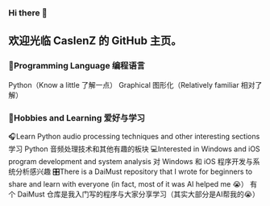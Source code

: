 ### Hi there 👋
## 欢迎光临 CaslenZ 的 GitHub 主页。
### 💬Programming Language 编程语言
Python（Know a little 了解一点）   Graphical 图形化（Relatively familiar 相对了解）
### 🤖Hobbies and Learning 爱好与学习
🎧Learn Python audio processing techniques and other interesting sections
学习 Python 音频处理技术和其他有趣的板块
💻Interested in Windows and iOS program development and system analysis
对 Windows 和 iOS 程序开发与系统分析感兴趣
🎛️There is a DaiMust repository that I wrote for beginners to share and learn with everyone (in fact, most of it was AI helped me 😭）
有个 DaiMust 仓库是我入门写的程序与大家分享学习（其实大部分是AI帮我的😭）
